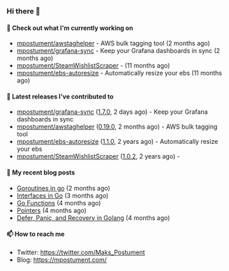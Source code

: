 ### Hi there 👋

#### 👷 Check out what I'm currently working on

- [mpostument/awstaghelper](https://github.com/mpostument/awstaghelper) - AWS bulk tagging tool (2 months ago)
- [mpostument/grafana-sync](https://github.com/mpostument/grafana-sync) - Keep your Grafana dashboards in sync (2 months ago)
- [mpostument/SteamWishlistScraper](https://github.com/mpostument/SteamWishlistScraper) -  (11 months ago)
- [mpostument/ebs-autoresize](https://github.com/mpostument/ebs-autoresize) - Automatically resize your ebs (11 months ago)

#### 🔭 Latest releases I've contributed to

- [mpostument/grafana-sync](https://github.com/mpostument/grafana-sync) ([1.7.0](https://github.com/mpostument/grafana-sync/releases/tag/1.7.0), 2 days ago) - Keep your Grafana dashboards in sync
- [mpostument/awstaghelper](https://github.com/mpostument/awstaghelper) ([0.19.0](https://github.com/mpostument/awstaghelper/releases/tag/0.19.0), 2 months ago) - AWS bulk tagging tool
- [mpostument/ebs-autoresize](https://github.com/mpostument/ebs-autoresize) ([1.1.0](https://github.com/mpostument/ebs-autoresize/releases/tag/1.1.0), 2 years ago) - Automatically resize your ebs
- [mpostument/SteamWishlistScraper](https://github.com/mpostument/SteamWishlistScraper) ([1.0.2](https://github.com/mpostument/SteamWishlistScraper/releases/tag/1.0.2), 2 years ago) - 

#### 📜 My recent blog posts

- [Goroutines in go](https://mpostument.com/2023/02/20/go-routines/) (2 months ago)
- [Interfaces in Go](https://mpostument.com/2023/01/15/go-interfaces/) (3 months ago)
- [Go Functions](https://mpostument.com/2023/01/06/go-functions/) (4 months ago)
- [Pointers](https://mpostument.com/2022/12/30/go-pointers/) (4 months ago)
- [Defer, Panic, and Recovery in Golang](https://mpostument.com/2022/12/22/go-defer-panic/) (4 months ago)

#### 📫 How to reach me

- Twitter: https://twitter.com/Maks_Postument
- Blog: https://mpostument.com/
